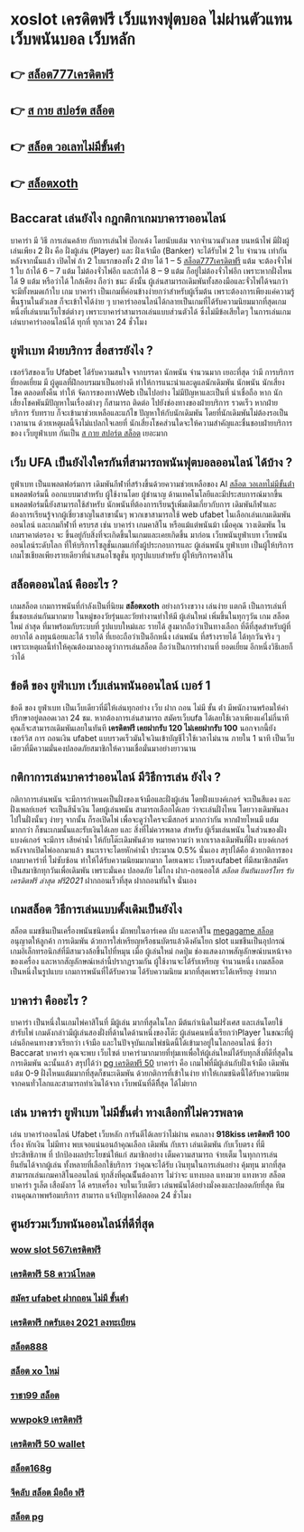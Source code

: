 # xoslot เครดิตฟรี  เว็บแทงฟุตบอล  ไม่ผ่านตัวแทน  เว็บพนันบอล เว็บหลัก 

## 👉 [สล็อต777เครดิตฟรี](https://www.ufaeat.com/register/)
## 👉 [ส กาย สปอร์ต สล็อต](https://www.ufaeat.com/credit-free-50/)
## 👉 [สล็อต วอเลทไม่มีขั้นต่ํา](https://www.ufaeat.com/ทางเข้ายูฟ่าเบท-ufabet/)
## 👉 [สล็อตxoth](https://www.ufaeat.com/register/)

##  Baccarat  เล่นยังไง กฎกติกาเกมบาคาราออนไลน์

บาคาร่า มี  วิธี  การเล่นคล้าย กับการเล่นไพ่ ป๊อกเด้ง โดยนับแต้ม จากจำนวนตัวเลข บนหน้าไพ่ มีฝั่งผู้เล่นเพียง 2 ฝั่ง คือ ฝั่งผู้เล่น (Player)  และ ฝั่งเจ้ามือ (Banker) จะได้รับไพ่ 2 ใบ จำนวน เท่ากัน  หลังจากนั้นแล้ว  เปิดไพ่ ถ้า 2 ใบแรกของทั้ง 2 ฝ่าย ได้ 1 – 5 [สล็อต777เครดิตฟรี](https://www.ufaeat.com/credit-free-50/) แต้ม จะต้องจั่วไพ่ 1 ใบ ถ้าได้ 6 – 7 แต้ม ไม่ต้องจั่วไพ่อีก  และถ้าได้ 8 – 9 แต้ม ก็อยู่ไม่ต้องจั่วไพ่อีก เพราะหากฝั่งไหน ได้ 9 แต้ม หรือว่าได้ ใกล้เคียง ถือว่า ชนะ ดังนั้น ผู้เล่นสามารถเดิมพันทั้งสองมือและจั่วไพ่ได้จนกว่าจะมีทั้งหมดเก้าใบ   เกม บาคาร่า  เป็นเกมที่ค่อนข้างง่ายกว่าสำหรับผู้เริ่มต้น เพราะต้องการเพียงแค่ความรู้พื้นฐานในตัวเลข ก็จะเข้าใจได้ง่าย ๆ บาคาร่าออนไลน์ได้กลายเป็นเกมที่ได้รับความนิยมมากที่สุดเกมหนึ่งที่เล่นบนเว็บไซต์ต่างๆ เพราะบาคาร่าสามารถเล่นแบบส่วนตัวได้ ซึ่งไม่มีข้อเสียใดๆ ในการเล่นเกมเล่นบาคาร่าออนไลน์ได้ ทุกที่ ทุกเวลา 24 ชั่วโมง


## ยูฟ่าเบท ฝ่ายบริการ  สื่อสารยังไง ?

 เซอร์วิสของเว็บ Ufabet   ได้รับความสนใจ จากบรรดา นักพนัน  จำนวนมาก เยอะที่สุด  ว่ามี การบริการที่ยอดเยี่ยม  มี ผู้ดูแลที่ฝึกอบรมมาเป็นอย่างดี ทำให้การแนะนำและดูแลนักเดิมพัน นักพนัน นักเสี่ยงโชค  ตลอดทั้งคืน ทำให้ จัดการของทางWeb เป็นไปอย่าง ไม่มีปัญหาและเป็นที่  น่าเชื่อถือ หาก  นักเสี่ยงโชคพันมีปัญหาในเรื่องต่างๆ ก็สามารถ ติดต่อ  ไปยังช่องทางของฝ่ายบริการ   รวดเร็ว  หากฝ่ายบริการ  รับทราบ  ก็จะเข้ามาช่วยเหลือและแก้ไข ปัญหาให้กับนักเดิมพัน  โดยที่นักเดิมพันไม่ต้องรอเป็นเวลานาน ด้วยเหตุผลนี้จึงไม่แปลกใจเลยที่ นักเสี่ยงโชคส่วนใดจะให้ความสำคัญและชื่นชอบฝ่ายบริการ ของ เว็บยูฟ่าเบท  กันเป็น [ส กาย สปอร์ต สล็อต](https://www.ufaeat.com/ทางเข้ายูฟ่าเบท-ufabet/)  เยอะมาก 


## เว็บ UFA เป็นยังไงใครกันที่สามารถพนันฟุตบอลออนไลน์   ได้บ้าง ?

 ยูฟ่าเบท เป็นแพลตฟอร์มการ เดิมพันกีฬาที่สร้างขึ้นด้วยความช่วยเหลือของ AI [สล็อต วอเลทไม่มีขั้นต่ํา](https://www.ufaeat.com/register/) แพลตฟอร์มนี้ ออกแบบมาสำหรับ ผู้ใช้งานโดย ผู้ชำนาญ ด้านเทคโนโลยีและมีประสบการณ์มากขึ้น แพลตฟอร์มนี้ยังสามารถใช้สำหรับ นักพนันที่ต้องการเรียนรู้เพิ่มเติมเกี่ยวกับการ เดิมพันกีฬาและต้องการเรียนรู้จากผู้เชี่ยวชาญในสาขานั้นๆ พวกเขาสามารถใช้ web ufabet ในเลือกเล่นเกมเดิมพันออนไลน์ และเกมกีฬาที่ ครบรส เช่น บาคาร่า เกมคาสิโน หรือแม้แต่พนันม้า เมื่อคุณ วางเดิมพัน ในเกมราคาต่อรอง จะ ขึ้นอยู่กับสิ่งที่จะเกิดขึ้นในเกมและเคยเกิดขึ้น มาก่อน  เว็บพนันยูฟ่าเบท  เว็บพนันออนไลน์ระดับโลก ที่ให้บริการโซลูชั่นเกมแก่ทั้งผู้ประกอบการและ ผู้เล่นพนัน ยูฟ่าเบท เป็นผู้ให้บริการเกมโซเชียลเพียงรายเดียวที่นำเสนอโซลูชั่น ทุกรูปแบบสำหรับ ผู้ให้บริการคาสิโน 


## สล็อตออนไลน์ คืออะไร ?

 เกมสล็อต  เกมการพนันที่กำลังเป็นที่นิยม **สล็อตxoth** อย่างกว้างขวาง  เล่นง่าย  แตกดี  เป็นการเล่นที่ ชื่นชอบเล่นกันมากมาย ในหมู่ของวัยรุ่นและวัยทำงานทำให้มี ผู้เล่นใหม่ เพิ่มขึ้นในทุกๆวัน  เกม สล็อต ใหม่ ล่าสุด ที่มาพร้อมกับระบบที่ รูปแบบใหม่และ รายได้ สูงมากถือว่าเป็นทางเลือก ที่ดีที่สุดสำหรับผู้ที่ อยากได้ ลงทุนน้อยและได้ รายได้ ที่เยอะถือว่าเป็นอีกหนึ่ง เล่นพนัน ที่สร้างรายได้ ได้ทุกวันจริง ๆ เพราะเหตุผลนี้ทำให้คุณต้องมาลองดูว่าการเล่นสล็อต ถือว่าเป็นการทำงานที่ ยอดเยี่ยม อีกหนึ่งวิธีเลยก็ว่าได้

## ข้อดี ของ ยูฟ่าเบท  เว็บเล่นพนันออนไลน์ เบอร์ 1

ข้อดี ของ ยูฟ่าเบท เป็นเว็บเดียวที่มีให้เล่นทุกอย่าง  เว็บ ฝาก ถอน ไม่มี ขั้น ต่ํา  มีพนักงานพร้อมให้คำปรึกษาอยู่ตลอดเวลา 24 ชม. หากต้องการเล่นสามารถ  สมัครเว็บufa ได้เลยใช้เวลาเพียงแค่ไม่กี่นาทีคุณก็จะสามารถเดิมพันเลยในทันที **เครดิตฟรี เคยฝากรับ 120 ไม่เคยฝากรับ 100** นอกจากนี้ยัง เซอร์วิส   การ ถอนเงิน ufabet แบบรวดเร็วมันใจเงินเข้าบัญชีไวใช้เวลาไม่นาน ภายใน 1 นาที เป็นเว็บเดียวที่มีความมั่นคงปลอดภัยสมาชิกให้ความเชื่อมั่นมาอย่างยาวนาน


## กติกาการเล่นบาคาร่าออนไลน์ มีวิธีการเล่น ยังไง ?

กติกาการเล่นพนัน  จะมีการกำหนดเป็นฝั่งของเจ้ามือและฝั่งผู้เล่น โดยฝั่งแบงค์เกอร์ จะเป็นสีแดง และฝั่งเพลย์เยอร์ จะเป็นสีน้ำเงิน โดยผู้เล่นพนัน  สามารถเลือกได้เลย ว่าจะเล่นฝั่งไหน โดยวางเดิมพันลงไปในฝั่งนั้นๆ ง่ายๆ จากนั้น ก็รอเปิดไพ่ เพื่อจะดูว่าใครจะมีสกอร์ มากกว่ากัน หากฝ่ายไหนมี แต้ม มากกว่า ก็ชนะเกมนั้นและรับเงินได้เลย และ  สิ่งที่ไม่ควรพลาด สำหรับ ผู้เริ่มเล่นพนัน ในส่วนของฝั่ง แบงค์เกอร์ จะมีการ เสียค่าน้ำ ให้กับโต๊ะเดิมพันด้วย  หมายความว่า หากเราลงเดิมพันที่ฝั่ง แบงค์เกอร์ หลังจากเปิดไพ่ออกมาแล้ว ชนะเราจะโดยหักค่าน้ำ ประมาณ 0.5% นั่นเอง  สรุปได้คือ ด้วยกติการของเกมบาคาร่าที่ ไม่ซับซ้อน ทำให้ได้รับความนิยมมากมาก โดยเฉพาะ เว็บตรงufabet  ที่มีสมาชิกสมัครเป็นสมาชิกทุกวันเพื่อเดิมพัน เพราะมั่นคง ปลอดภัย ไม่โกง  ฝาก-ถอนออโต้ *สล็อต ยืนยันเบอร์โทร รับเครดิตฟรี ล่าสุด ฟรี2021* ฝากถอนเร็วที่สุด ฝากถอนทันใจ นั่นเอง

##  เกมสล็อต วิธีการเล่นแบบดั้งเดิมเป็นยังไง

สล็อต แมชชีนเป็นเครื่องพนันชนิดหนึ่ง มักพบในอาร์เคด ผับ และคาสิโน [megagame สล็อต](https://www.ufaeat.com/credit-free-50/) อนุญาตให้ลูกค้า  การเดิมพัน ด้วยการใส่เหรียญหรือธนบัตรแล้วดึงคันโยก  slot แมชชีนเป็นอุปกรณ์เกมอิเล็กทรอนิกส์ที่มีสามวงล้อขึ้นไปที่หมุน เมื่อ ผู้เล่นใหม่ กดปุ่ม ช่องแสดงภาพสัญลักษณ์บนหน้าจอของเครื่อง และหากสัญลักษณ์เหล่านี้ปรากฏรวมกัน  ผู้ใช้งานจะได้รับเหรียญ จำนวนหนึ่ง  เกมสล็อตเป็นหนึ่งในรูปแบบ  เกมการพนันที่ได้รับความ  ได้รับความนิยม มากที่สุดเพราะได้เหรียญ ง่ายมาก


## บาคาร่า คืออะไร ? 

บาคาร่า เป็นหนึ่งในเกมไพ่คาสิโนที่  มีผู้เล่น มากที่สุดในโลก มีต้นกำเนิดในฝรั่งเศส และเล่นโดยใช้สำรับไพ่ เกมดังกล่าวมีผู้เล่นสองฝั่งที่ด้านใดด้านหนึ่งของโต๊ะ ผู้เล่นคนหนึ่งเรียกว่าPlayer  ในขณะที่ผู้เล่นอีกคนทางขวาเรียกว่า เจ้ามือ และในปัจจุบันเกมไพ่ชนิดนี้ได้เข้ามาอยู่ในโลกออนไลน์ ชื่อว่า  Baccarat บาคาร่า  คุณจะพบ เว็บไซต์ บาคาร่ามากมายที่ทุ่มเทเพื่อให้ผู้เล่นใหม่ได้รับทุกสิ่งที่ดีที่สุดในการเดิมพัน  ฉะนั้นแล้ว สรุปได้ว่า [pg เครดิตฟรี 50](https://www.ufaeat.com/) บาคาร่า คือ เกมไพ่ที่มีผู้เล่นกับฝั่งเจ้ามือ เดิมพันแต้ม 0-9 ฝั่งไหนแต้มมากที่สุดก็ชนะเดิมพัน ด้วยกติการที่เข้าในง่าย ทำให้เกมชนิดนี้่ได้รับความนิยมจากคนทั่วโลกและสามารถทำเงินได้จาก เว็บพนันที่ดีทีึ่สุด  ได้ไม่ยาก

## เล่น บาคาร่า ยูฟ่าเบท ไม่มีขั้นต่ำ ทางเลือกที่ไม่ควรพลาด

 เล่น บาคาร่าออนไลน์  Ufabet เว็บหลัก การันตีได้เลยว่าไม่ผ่าน คนกลาง **918kiss เครดิตฟรี 100** เรื่อง หักเงิน  ไม่มีทาง พบเจอแน่นอนถ้าคุณเลือก  เดิมพัน กับเรา  เล่นเดิมพัน กับเว็บตรง ที่มีประสิทธิภาพ  ที่ ปกป้องผลประโยชน์ให้แก่ สมาชิกอย่าง เต็มความสามารถ   จ่ายเต็ม ในทุกการเล่น ยืนยันได้จากผู้เล่น ทั้งหลายที่เลือกใช้บริการ ว่าคุณจะได้รับ เงินทุนในการเล่นอย่าง คุ้มทุน มากที่สุด สามารถเล่นเกมคาสิโนออนไลน์ ทุกสิ่งที่คุณนีั้นต้องการ ไม่ว่าจะ แทงบอล แทงมวย แทงหวย สล็อต บาคาร่า รูเล็ต เสือมังกร ได้ ครบเครื่อง  จบในเว็บเดียว เล่นพนันได้อย่างมั่งคงและปลอดภัยที่สุด ทีมงานคุณภาพพร้อมบริการ สามารถ แจ้งปัญหาได้ตลอด 24 ชั่วโมง

## ศูนย์รวมเว็บพนันออนไลน์ที่ดีที่สุด

### [wow slot 567เครดิตฟรี](https://atom.io/themes/ทางเข้า%20ufabet%20ใหม่ล่าสุด%20สล็อตpgเว็บตรงไม่ผ่านเอเย่นต์ไม่มีขั้นต่ํา%20008%20สล็อต%20สมัครฟรี%20ฟรีเครดิต%20100%)
### [เครดิตฟรี 58 ดาวน์โหลด](https://atom.io/themes/ทางเข้า%20ufabet%20ใหม่ล่าสุด%20เครดิตฟรี50%20ไม่ต้องฝากไม่ต้องแชร์%20ถอนได้%20300%20008%20สล็อต%20สมัครฟรี%20ฟรีเครดิต%20100%)
### [สมัคร ufabet ฝากถอน ไม่มี ขั้นต่ํา](https://atom.io/themes/ทางเข้า%20ufabet%20ใหม่ล่าสุด%20สมัคร%20ufabetยังไง%20008%20สล็อต%20สมัครฟรี%20ฟรีเครดิต%20100%)
### [เครดิตฟรี กดรับเอง 2021 ลงทะเบียน](https://atom.io/themes/ทางเข้า%20ufabet%20ใหม่ล่าสุด%20เครดิตฟรี50ไม่ต้องฝากไม่ต้องแชร์%20กดรับเอง%20008%20สล็อต%20สมัครฟรี%20ฟรีเครดิต%20100%)
### [สล็อต888](https://atom.io/themes/ทางเข้า%20ufabet%20ใหม่ล่าสุด%20เกม%20ออนไลน์%20สล็อต%20008%20สล็อต%20สมัครฟรี%20ฟรีเครดิต%20100%)
### [สล็อต xo ใหม่](https://atom.io/themes/ทางเข้า%20ufabet%20ใหม่ล่าสุด%20ufa678%20เครดิตฟรี%20008%20สล็อต%20สมัครฟรี%20ฟรีเครดิต%20100%)
### [ราชา99 สล็อต](https://atom.io/themes/ทางเข้า%20ufabet%20ใหม่ล่าสุด%20สล็อต%20585%20008%20สล็อต%20สมัครฟรี%20ฟรีเครดิต%20100%)
### [wwpok9 เครดิตฟรี](https://atom.io/themes/ทางเข้า%20ufabet%20ใหม่ล่าสุด%20เครดิตฟรี100แค่สมัคร%20008%20สล็อต%20สมัครฟรี%20ฟรีเครดิต%20100%)
### [เครดิตฟรี 50 wallet](https://atom.io/themes/ทางเข้า%20ufabet%20ใหม่ล่าสุด%20meslot%20เครดิตฟรี%20100%20008%20สล็อต%20สมัครฟรี%20ฟรีเครดิต%20100%)
### [สล็อต168g](https://atom.io/themes/ทางเข้า%20ufabet%20ใหม่ล่าสุด%20xlot1688%20เครดิตฟรี%20008%20สล็อต%20สมัครฟรี%20ฟรีเครดิต%20100%)
### [จีคลับ สล็อต มือถือ ฟรี](https://atom.io/themes/ทางเข้า%20ufabet%20ใหม่ล่าสุด%20สล็อต249%20008%20สล็อต%20สมัครฟรี%20ฟรีเครดิต%20100%)
### [สล็อต pg](https://atom.io/themes/ทางเข้า%20ufabet%20ใหม่ล่าสุด%20แอ%20พ%20สล็อต%20ยืนยัน%20otp%20รับเครดิตฟรี%20ล่าสุด%20008%20สล็อต%20สมัครฟรี%20ฟรีเครดิต%20100%)
